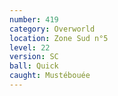 ```yaml
---
number: 419
category: Overworld
location: Zone Sud n°5
level: 22
version: SC
ball: Quick
caught: Mustébouée
---
```

